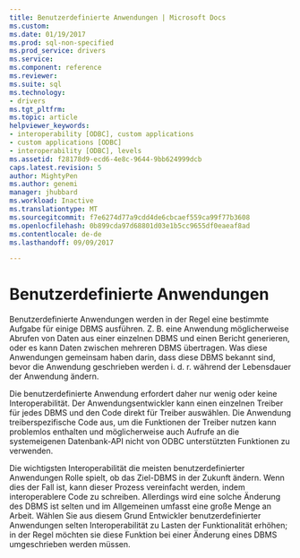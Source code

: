 ```yaml
---
title: Benutzerdefinierte Anwendungen | Microsoft Docs
ms.custom: 
ms.date: 01/19/2017
ms.prod: sql-non-specified
ms.prod_service: drivers
ms.service: 
ms.component: reference
ms.reviewer: 
ms.suite: sql
ms.technology:
- drivers
ms.tgt_pltfrm: 
ms.topic: article
helpviewer_keywords:
- interoperability [ODBC], custom applications
- custom applications [ODBC]
- interoperability [ODBC], levels
ms.assetid: f28178d9-ecd6-4e8c-9644-9bb624999dcb
caps.latest.revision: 5
author: MightyPen
ms.author: genemi
manager: jhubbard
ms.workload: Inactive
ms.translationtype: MT
ms.sourcegitcommit: f7e6274d77a9cdd4de6cbcaef559ca99f77b3608
ms.openlocfilehash: 0b899cda97d68801d03e1b5cc9655df0eaeaf8ad
ms.contentlocale: de-de
ms.lasthandoff: 09/09/2017

---
```

# <a name="custom-applications"></a>Benutzerdefinierte Anwendungen
Benutzerdefinierte Anwendungen werden in der Regel eine bestimmte Aufgabe für einige DBMS ausführen. Z. B. eine Anwendung möglicherweise Abrufen von Daten aus einer einzelnen DBMS und einen Bericht generieren, oder es kann Daten zwischen mehreren DBMS übertragen. Was diese Anwendungen gemeinsam haben darin, dass diese DBMS bekannt sind, bevor die Anwendung geschrieben werden i. d. r. während der Lebensdauer der Anwendung ändern.  
  
 Die benutzerdefinierte Anwendung erfordert daher nur wenig oder keine Interoperabilität. Der Anwendungsentwickler kann einen einzelnen Treiber für jedes DBMS und den Code direkt für Treiber auswählen. Die Anwendung treiberspezifische Code aus, um die Funktionen der Treiber nutzen kann problemlos enthalten und möglicherweise auch Aufrufe an die systemeigenen Datenbank-API nicht von ODBC unterstützten Funktionen zu verwenden.  
  
 Die wichtigsten Interoperabilität die meisten benutzerdefinierter Anwendungen Rolle spielt, ob das Ziel-DBMS in der Zukunft ändern. Wenn dies der Fall ist, kann dieser Prozess vereinfacht werden, indem interoperablere Code zu schreiben. Allerdings wird eine solche Änderung des DBMS ist selten und im Allgemeinen umfasst eine große Menge an Arbeit. Wählen Sie aus diesem Grund Entwickler benutzerdefinierter Anwendungen selten Interoperabilität zu Lasten der Funktionalität erhöhen; in der Regel möchten sie diese Funktion bei einer Änderung eines DBMS umgeschrieben werden müssen.

